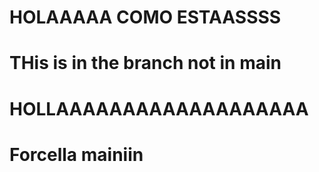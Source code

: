 # HOLAAAAA COMO ESTAASSSS

# THis is in the branch not in main

# HOLLAAAAAAAAAAAAAAAAAAA

# Forcella mainiin
